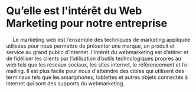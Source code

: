 # Qu’elle est l'intérêt du Web Marketing pour notre  entreprise

&emsp; Le marketing web est l’ensemble des techniques de marketing appliquée utilisées pour nous permettre de présenter une marque, un produit et service au grand public d’internet. l'intérêt du webmarketing est d’attirer et de fidéliser les clients par l’utilisation d’outils technologiques propres au web tels que les réseaux sociaux, les sites internet, le référencement et l’e-mailing. Il est plus facile pour nous d'atteindre des cibles qui  utilisent des terminaux tels que les smartphones, tablettes et autres objets connectés à internet qui  sont des supports du webmarketing.
<br>
